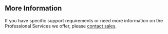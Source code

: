 ## More Information

If you have specific support requirements or need more information on the Professional Services we offer, please [contact sales](https://auth0.com/?contact=true).
